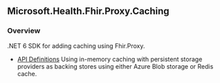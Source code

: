 ## Microsoft.Health.Fhir.Proxy.Caching

### Overview
.NET 6 SDK for adding caching using Fhir.Proxy.
- [API Definitions](https://github.com/microsoft/fhir-proxy-sdk/blob/main/docs/reference/toc.html)
Using in-memory caching with persistent storage providers as backing stores using either Azure Blob storage or Redis cache.